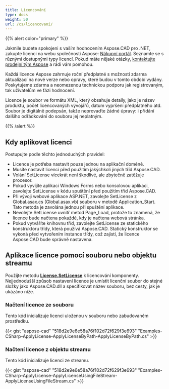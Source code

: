 ```yaml
---
title: Licencování
type: docs
weight: 50
url: /cs/licencovani/
---
```


{{% alert color="primary" %}}

Jakmile budete spokojeni s vaším hodnocením Aspose.CAD pro .NET, zakupte licenci na webu společnosti Aspose: [Nákupní portál](https://purchase.aspose.com/buy). Seznamte se s různými dostupnými typy licencí. Pokud máte nějaké otázky, [kontaktujte prodejní tým Aspose](https://about.aspose.com/contact) a rádi vám pomohou.

Každá licence Aspose zahrnuje roční předplatné s možností zdarma aktualizací na nové verze nebo opravy, které budou v tomto období vydány. Poskytujeme zdarma a neomezenou technickou podporu jak registrovaným, tak uživatelům ve fázi hodnocení.

Licence je soubor ve formátu XML, který obsahuje detaily, jako je název produktu, počet licencovaných vývojářů, datum vypršení předplatného atd. Soubor je digitálně podepsán, takže neprovaďte žádné úpravy: i přidání dalšího odřádkování do souboru jej neplatným.

{{% /alert %}}

## **Kdy aplikovat licenci**

Postupujte podle těchto jednoduchých pravidel:

- Licence je potřeba nastavit pouze jednou na aplikační doméně.
- Musíte nastavit licenci před použitím jakýchkoli jiných tříd Aspose.CAD.
- Volání SetLicense vícekrát není škodlivé, ale zbytečně zatěžuje procesor.
- Pokud vyvíjíte aplikaci Windows Forms nebo konsolovou aplikaci, zavolejte SetLicense v kódu spuštění před použitím tříd Aspose.CAD.
- Při vývoji webové aplikace ASP.NET, zavolejte SetLicense z Global.asax.cs (Global.asax.vb) souboru v metodě Application_Start. Tato metoda je zavolána jednou při spuštění aplikace.
- Nevolejte SetLicense uvnitř metod Page_Load, protože to znamená, že licence bude načtena pokaždé, kdy je načtena webová stránka.
- Pokud vytváříte knihovnu tříd, zavolejte SetLicense ze statického konstruktoru třídy, která používá Aspose.CAD. Statický konstruktor se vykoná před vytvořením instance třídy, což zajistí, že licence Aspose.CAD bude správně nastavena.

## **Aplikace licence pomocí souboru nebo objektu streamu**

Použijte metodu **[License.SetLicense](https://reference.aspose.com/cad/net/aspose.cad.license/setlicense/methods/1)** k licencování komponenty. Nejjednodušší způsob nastavení licence je umístit licenční soubor do stejné složky jako Aspose.CAD.dll a specifikovat název souboru, bez cesty, jak je ukázáno níže.

### **Načtení licence ze souboru**

Tento kód inicializuje licenci uloženou v souboru nebo zabudovaném prostředku.

{{< gist "aspose-cad" "518d2e9e6e58a76f102d72f629f3e693" "Examples-CSharp-ApplyLicense-ApplyLicenseByPath-ApplyLicenseByPath.cs" >}}

### **Načtení licence z objektu streamu**

Tento kód inicializuje licenci ze streamu.

{{< gist "aspose-cad" "518d2e9e6e58a76f102d72f629f3e693" "Examples-CSharp-ApplyLicense-ApplyLicenseUsingFileStream-ApplyLicenseUsingFileStream.cs" >}}
